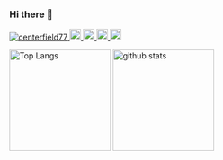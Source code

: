### Hi there 👋

<!--
**centerfield77/centerfield77** is a ✨ _special_ ✨ repository because its `README.md` (this file) appears on your GitHub profile.

Here are some ideas to get you started:

- 🔭 I’m currently working on ...
- 🌱 I’m currently learning ...
- 👯 I’m looking to collaborate on ...
- 🤔 I’m looking for help with ...
- 💬 Ask me about ...
- 📫 How to reach me: ...
- 😄 Pronouns: ...
- ⚡ Fun fact: ...
-->

<p align="left"> 
  <a href="https://github.com/centerfield77/centerfield77/">
    <img src="https://komarev.com/ghpvc/?username=centerfield77" alt="centerfield77" />
  </a>
  <a href="http://twitter.com/centerfield77">
    <img height="20" src="https://img.shields.io/twitter/follow/centerfield77?label=Twitter&logo=twitter&style=flat" />
  </a>
  <a href="https://github.com/centerfield77">
    <img height="20" src="https://img.shields.io/github/followers/centerfield77?label=follow&logo=github&style=flat" />
  </a>
  <a href="http://qiita.com/centerfield77">
    <img height="20" src="https://qiita-badge.apiapi.app/s/centerfield77/posts.svg" />
  </a>
  <//qiita.com/centerfield77">
    <img height="20" src="https://qiita-badge.apiapi.app/s/centerfield77/contributions.svg" />
  </a>
</p>

<p align="left"> 
  <img alt="Top Langs" height="180px" src="https://github-readme-stats.vercel.app/api?username=centerfield77&count_private=true" />
  <img alt="github stats" height="180px" src="https://github-readme-stats.vercel.app/api/top-langs/?username=centerfield77&layout=compact&langs_count=10" />
</p>
